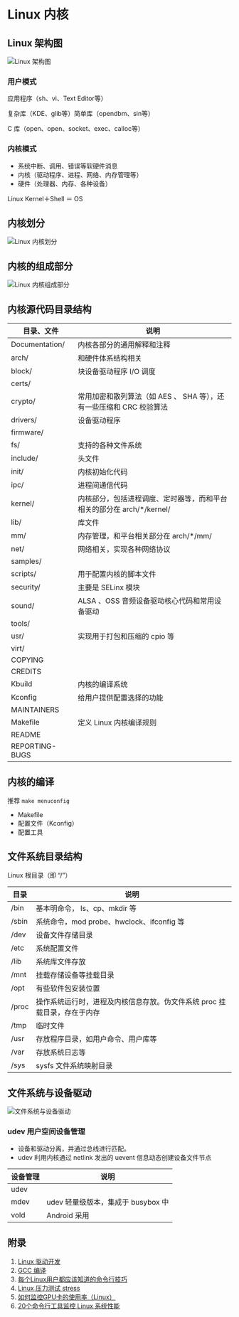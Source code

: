 # Linux  内核

## Linux 架构图

![Linux 架构图](../img/linux_kernel.jpg)

### 用户模式

应用程序（sh、vi、Text Editor等）

复杂库（KDE、glib等）简单库（opendbm、sin等）

C 库（open、open、socket、exec、calloc等）

### 内核模式

- 系统中断、调用、错误等软硬件消息
- 内核（驱动程序、进程、网络、内存管理等）
- 硬件（处理器、内存、各种设备）

Linux Kernel＋Shell ＝ OS

## 内核划分

![Linux 内核划分](../img/linux-kernel.png)

## 内核的组成部分

![Linux 内核组成部分](../img/linux-kernel-core.png)

## 内核源代码目录结构

| 目录、文件          | 说明                                       |
| -------------- | ---------------------------------------- |
| Documentation/ | 内核各部分的通用解释和注释                            |
| arch/          | 和硬件体系结构相关                                |
| block/         | 块设备驱动程序 I/O 调度                           |
| certs/         |                                          |
| crypto/        | 常用加密和散列算法（如 AES 、 SHA 等），还有一些压缩和 CRC 校验算法 |
| drivers/       | 设备驱动程序                                   |
| firmware/      |                                          |
| fs/            | 支持的各种文件系统                                |
| include/       | 头文件                                      |
| init/          | 内核初始化代码                                  |
| ipc/           | 进程间通信代码                                  |
| kernel/        | 内核部分，包括进程调度、定时器等，而和平台相关的部分在 arch/*/kernel/ |
| lib/           | 库文件                                      |
| mm/            | 内存管理，和平台相关部分在 arch/*/mm/                 |
| net/           | 网络相关，实现各种网络协议                            |
| samples/       |                                          |
| scripts/       | 用于配置内核的脚本文件                              |
| security/      | 主要是 SELinx 模块                            |
| sound/         | ALSA 、OSS 音频设备驱动核心代码和常用设备驱动              |
| tools/         |                                          |
| usr/           | 实现用于打包和压缩的 cpio 等                        |
| virt/          |                                          |
| COPYING        |                                          |
| CREDITS        |                                          |
| Kbuild         | 内核的编译系统                                  |
| Kconfig        | 给用户提供配置选择的功能                             |
| MAINTAINERS    |                                          |
| Makefile       | 定义 Linux 内核编译规则                          |
| README         |                                          |
| REPORTING-BUGS |                                          |

## 内核的编译

推荐 `make menuconfig`

- Makefile
- 配置文件（Kconfig）
- 配置工具


## 文件系统目录结构

Linux 根目录（即 “/”）

| 目录    | 说明                                      |
| ----- | --------------------------------------- |
| /bin  | 基本明命令， ls、cp、mkdir 等                    |
| /sbin | 系统命令，mod probe、hwclock、ifconfig 等       |
| /dev  | 设备文件存储目录                                |
| /etc  | 系统配置文件                                  |
| /lib  | 系统库文件存放                                 |
| /mnt  | 挂载存储设备等挂载目录                             |
| /opt  | 有些软件包安装位置                               |
| /proc | 操作系统运行时，进程及内核信息存放。伪文件系统 proc 挂载目录，存在于内存 |
| /tmp  | 临时文件                                    |
| /usr  | 存放程序目录，如用户命令、用户库等                       |
| /var  | 存放系统日志等                                 |
| /sys  | sysfs 文件系统映射目录                          |

## 文件系统与设备驱动

![文件系统与设备驱动](../img/fs-driver.png)

### udev 用户空间设备管理

- 设备和驱动分离，并通过总线进行匹配。
- udev 利用内核通过 netlink 发出的 uevent 信息动态创建设备文件节点

| 设备管理 | 说明                       |
| ---- | ------------------------ |
| udev |                          |
| mdev | udev 轻量级版本，集成于 busybox 中 |
| vold | Android 采用               |

## 附录

1. [Linux 驱动开发](linux-driver.html)
2. [GCC 编译](https://gcc.gnu.org/)
3. [每个Linux用户都应该知道的命令行技巧](http://blog.jobbole.com/54425/)
4. [Linux 压力测试 stress](linux-stress.html)
5. [如何监控GPU卡的使用率（Linux）](http://www.rthpc.com/View?id=418)
6. [20个命令行工具监控 Linux 系统性能](https://linuxstory.org/command-line-tools-to-monitor-linux-performance/)